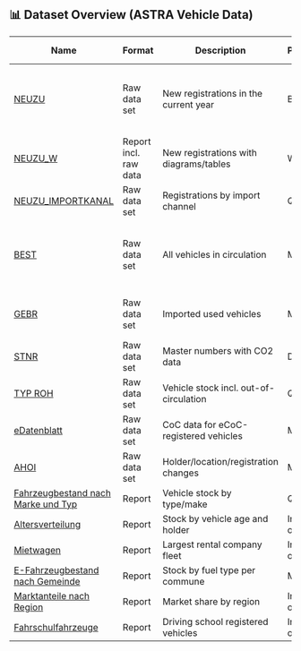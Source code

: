 
## 📊 Dataset Overview (ASTRA Vehicle Data)

| **Name** | **Format** | **Description** | **Periodicity** | **VIN?** | **Historical Data?** |
|---------|------------|------------------|------------------|----------|----------------------|
| [NEUZU](https://opendata.astra.admin.ch/ivzod/1000-Fahrzeuge_IVZ/1200-Neuzulassungen/1210-Datensaetze_monatlich/) | Raw data set | New registrations in the current year | Biweekly | ✔️ | (Primary canton of registration + part of postal code) |
| [NEUZU_W](https://opendata.astra.admin.ch/ivzod/1000-Fahrzeuge_IVZ/1200-Neuzulassungen/1220-Neuzlassungsbericht_woechentlich/) | Report incl. raw data | New registrations with diagrams/tables | Weekly | ❌ | ❌ |
| [NEUZU_IMPORTKANAL](https://opendata.astra.admin.ch/ivzod/1000-Fahrzeuge_IVZ/1200-Neuzulassungen/1240-Neuzulassungen_Importkanal_vierteljaehrlich/) | Raw data set | Registrations by import channel | Quarterly | ❌ | - |
| [BEST](https://opendata.astra.admin.ch/ivzod/1000-Fahrzeuge_IVZ/1300-Fahrzeugbestaende/1320-Datensaetze_monatlich/) | Raw data set | All vehicles in circulation | Monthly | ✔️ | Used imported + import country + registration cantons |
| [GEBR](https://opendata.astra.admin.ch/ivzod/1000-Fahrzeuge_IVZ/1500-Gebrauchtimporte/1503-Vorjahresdaten/) | Raw data set | Imported used vehicles | Monthly | ✔️ | Import country + registration cantons |
| [STNR](https://opendata.astra.admin.ch/ivzod/1000-Fahrzeuge_IVZ/1200-Neuzulassungen/1230-Stammnummerliste_taeglich/1232-Vorjahresdaten/) | Raw data set | Master numbers with CO2 data | Daily | ❌ | ❌ |
| [TYP ROH](https://opendata.astra.admin.ch/ivzod/1000-Fahrzeuge_IVZ/1300-Fahrzeugbestaende/1330-Bestaende_nach_Typen/1333-Datensaetze/) | Raw data set | Vehicle stock incl. out-of-circulation | Quarterly | ✔️ | ❌ |
| [eDatenblatt](https://opendata.astra.admin.ch/ivzod/3000-eDatenblatt/) | Raw data set | CoC data for eCoC-registered vehicles | Monthly | - | - |
| [AHOI](https://opendata.astra.admin.ch/ivzod/1000-Fahrzeuge_IVZ/1100-Halterwechsel/) | Raw data set | Holder/location/registration changes | Monthly | ❌ | ✔️ |
| [Fahrzeugbestand nach Marke und Typ](https://opendata.astra.admin.ch/ivzod/1000-Fahrzeuge_IVZ/1300-Fahrzeugbestaende/1330-Bestaende_nach_Typen/1332-Berichte/) | Report | Vehicle stock by type/make | Quarterly | - | - |
| [Altersverteilung](https://opendata.astra.admin.ch/ivzod/1000-Fahrzeuge_IVZ/1700-Analysen/1720-Altersverteilung_Halter/) | Report | Stock by vehicle age and holder | Irregular / on request | - | - |
| [Mietwagen](https://opendata.astra.admin.ch/ivzod/1000-Fahrzeuge_IVZ/1700-Analysen/1730-Mietwagen/) | Report | Largest rental company fleet | Irregular / on request | - | - |
| [E-Fahrzeugbestand nach Gemeinde](https://opendata.astra.admin.ch/ivzod/1000-Fahrzeuge_IVZ/1700-Analysen/1740-E-Fahrzeugbestand_nach_Gemeinde/) | Report | Stock by fuel type per commune | Monthly | - | - |
| [Marktanteile nach Region](https://opendata.astra.admin.ch/ivzod/1000-Fahrzeuge_IVZ/1700-Analysen/1745-Marktanteile_nach_Region/) | Report | Market share by region | Irregular / on request | - | - |
| [Fahrschulfahrzeuge](https://opendata.astra.admin.ch/ivzod/1000-Fahrzeuge_IVZ/1700-Analysen/1750-Fahrschulfahrzeuge/) | Report | Driving school registered vehicles | Irregular / on request | - | - |
